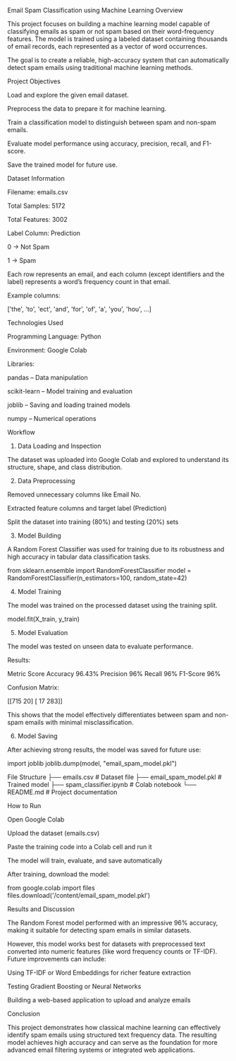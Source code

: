 Email Spam Classification using Machine Learning
Overview

This project focuses on building a machine learning model capable of classifying emails as spam or not spam based on their word-frequency features. The model is trained using a labeled dataset containing thousands of email records, each represented as a vector of word occurrences.

The goal is to create a reliable, high-accuracy system that can automatically detect spam emails using traditional machine learning methods.

Project Objectives

Load and explore the given email dataset.

Preprocess the data to prepare it for machine learning.

Train a classification model to distinguish between spam and non-spam emails.

Evaluate model performance using accuracy, precision, recall, and F1-score.

Save the trained model for future use.

Dataset Information

Filename: emails.csv

Total Samples: 5172

Total Features: 3002

Label Column: Prediction

0 → Not Spam

1 → Spam

Each row represents an email, and each column (except identifiers and the label) represents a word’s frequency count in that email.

Example columns:

['the', 'to', 'ect', 'and', 'for', 'of', 'a', 'you', 'hou', ...]

Technologies Used

Programming Language: Python

Environment: Google Colab

Libraries:

pandas – Data manipulation

scikit-learn – Model training and evaluation

joblib – Saving and loading trained models

numpy – Numerical operations

Workflow
1. Data Loading and Inspection

The dataset was uploaded into Google Colab and explored to understand its structure, shape, and class distribution.

2. Data Preprocessing

Removed unnecessary columns like Email No.

Extracted feature columns and target label (Prediction)

Split the dataset into training (80%) and testing (20%) sets

3. Model Building

A Random Forest Classifier was used for training due to its robustness and high accuracy in tabular data classification tasks.

from sklearn.ensemble import RandomForestClassifier
model = RandomForestClassifier(n_estimators=100, random_state=42)

4. Model Training

The model was trained on the processed dataset using the training split.

model.fit(X_train, y_train)

5. Model Evaluation

The model was tested on unseen data to evaluate performance.

Results:

Metric	Score
Accuracy	96.43%
Precision	96%
Recall	96%
F1-Score	96%

Confusion Matrix:

[[715  20]
 [ 17 283]]


This shows that the model effectively differentiates between spam and non-spam emails with minimal misclassification.

6. Model Saving

After achieving strong results, the model was saved for future use:

import joblib
joblib.dump(model, "email_spam_model.pkl")

File Structure
├── emails.csv                # Dataset file
├── email_spam_model.pkl      # Trained model
├── spam_classifier.ipynb     # Colab notebook
└── README.md                 # Project documentation

How to Run

Open Google Colab

Upload the dataset (emails.csv)

Paste the training code into a Colab cell and run it

The model will train, evaluate, and save automatically

After training, download the model:

from google.colab import files
files.download('/content/email_spam_model.pkl')

Results and Discussion

The Random Forest model performed with an impressive 96% accuracy, making it suitable for detecting spam emails in similar datasets.

However, this model works best for datasets with preprocessed text converted into numeric features (like word frequency counts or TF-IDF).
Future improvements can include:

Using TF-IDF or Word Embeddings for richer feature extraction

Testing Gradient Boosting or Neural Networks

Building a web-based application to upload and analyze emails

Conclusion

This project demonstrates how classical machine learning can effectively identify spam emails using structured text frequency data. The resulting model achieves high accuracy and can serve as the foundation for more advanced email filtering systems or integrated web applications.
